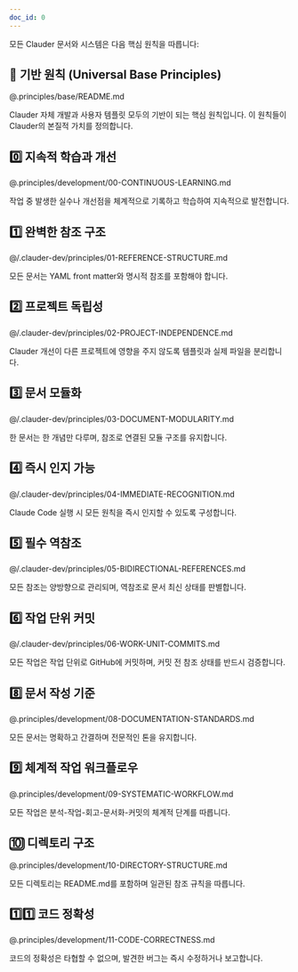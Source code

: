 ```yaml
---
doc_id: 0
---
```


모든 Clauder 문서와 시스템은 다음 핵심 원칙을 따릅니다:

## 🎯 기반 원칙 (Universal Base Principles)
@.principles/base/README.md

Clauder 자체 개발과 사용자 템플릿 모두의 기반이 되는 핵심 원칙입니다.
이 원칙들이 Clauder의 본질적 가치를 정의합니다.

## 0️⃣ 지속적 학습과 개선
@.principles/development/00-CONTINUOUS-LEARNING.md

작업 중 발생한 실수나 개선점을 체계적으로 기록하고 학습하여 지속적으로 발전합니다.

## 1️⃣ 완벽한 참조 구조
@/.clauder-dev/principles/01-REFERENCE-STRUCTURE.md

모든 문서는 YAML front matter와 명시적 참조를 포함해야 합니다.

## 2️⃣ 프로젝트 독립성
@/.clauder-dev/principles/02-PROJECT-INDEPENDENCE.md

Clauder 개선이 다른 프로젝트에 영향을 주지 않도록 템플릿과 실제 파일을 분리합니다.

## 3️⃣ 문서 모듈화
@/.clauder-dev/principles/03-DOCUMENT-MODULARITY.md

한 문서는 한 개념만 다루며, 참조로 연결된 모듈 구조를 유지합니다.

## 4️⃣ 즉시 인지 가능
@/.clauder-dev/principles/04-IMMEDIATE-RECOGNITION.md

Claude Code 실행 시 모든 원칙을 즉시 인지할 수 있도록 구성합니다.

## 5️⃣ 필수 역참조
@/.clauder-dev/principles/05-BIDIRECTIONAL-REFERENCES.md

모든 참조는 양방향으로 관리되며, 역참조로 문서 최신 상태를 판별합니다.

## 6️⃣ 작업 단위 커밋
@/.clauder-dev/principles/06-WORK-UNIT-COMMITS.md

모든 작업은 작업 단위로 GitHub에 커밋하며, 커밋 전 참조 상태를 반드시 검증합니다.

## 8️⃣ 문서 작성 기준
@.principles/development/08-DOCUMENTATION-STANDARDS.md

모든 문서는 명확하고 간결하며 전문적인 톤을 유지합니다.

## 9️⃣ 체계적 작업 워크플로우
@.principles/development/09-SYSTEMATIC-WORKFLOW.md

모든 작업은 분석-작업-회고-문서화-커밋의 체계적 단계를 따릅니다.

## 🔟 디렉토리 구조
@.principles/development/10-DIRECTORY-STRUCTURE.md

모든 디렉토리는 README.md를 포함하며 일관된 참조 규칙을 따릅니다.

## 1️⃣1️⃣ 코드 정확성
@.principles/development/11-CODE-CORRECTNESS.md

코드의 정확성은 타협할 수 없으며, 발견한 버그는 즉시 수정하거나 보고합니다.


